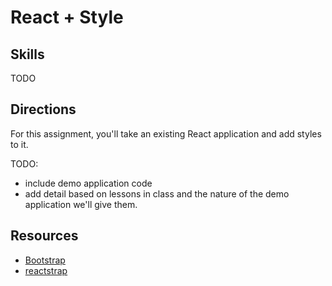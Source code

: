 # React + Style

## Skills

TODO

## Directions

For this assignment, you'll take an existing React application and add styles to it.

TODO:

- include demo application code
- add detail based on lessons in class and the nature of the demo application we'll give them.

## Resources

- [Bootstrap](https://getbootstrap.com/)
- [reactstrap](https://reactstrap.github.io/)